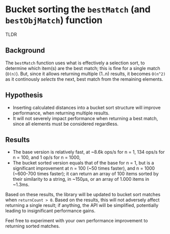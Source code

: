# Bucket sorting the `bestMatch` (and `bestObjMatch`) function

TLDR

## Background

The `bestMatch` function uses what is effectively a selection sort, to determine which item(s) are the best match; this is fine for a single match (`O(n)`). But, since it allows returning multiple (1..n) results, it becomes `O(n^2)` as it continously _selects_ the next, best match from the remaining elements.

## Hypothesis

- Inserting calculated distances into a bucket sort structure will improve performance, when returning multiple results.
- It will not severely impact performance when returning a best match, since all elements must be considered regardless.

## Results

- The base version is relatively fast, at ~8.6k ops/s for n = 1, 134 ops/s for n = 100, and 1 op/s for n = 1000,
- The bucket sorted version equals that of the base for n = 1, but is a significant improvement at n = 100 (~50 times faster), and n = 1000 (~600-700 times faster); it can return an array of 100 items sorted by their similarity to a string, in ~150μs, or an array of 1.000 items in ~1.3ms.

Based on these results, the library will be updated to bucket sort matches when `returnCount > 0`. Based on the results, this will not adversely affect returning a single result; if anything, the API will be simplified, potentially leading to insignificant performance gains.

Feel free to experiment with your own performance improvement to returning sorted matches.

